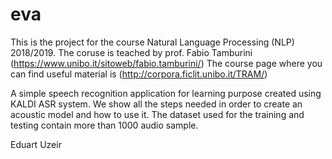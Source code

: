 # eva

This is the project for the course Natural Language Processing (NLP) 2018/2019.
The coruse is teached by prof. Fabio Tamburini (https://www.unibo.it/sitoweb/fabio.tamburini/)
The course page where you can find useful material is (http://corpora.ficlit.unibo.it/TRAM/)

A simple speech recognition application for learning purpose created using KALDI ASR system.
We show all the steps needed in order to create an acoustic model and how to use it.
The dataset used for the training and testing contain more than 1000 audio sample.

Eduart Uzeir
